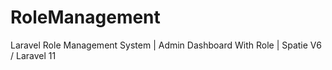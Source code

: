 # RoleManagement
 Laravel Role Management System | Admin Dashboard With Role | Spatie V6 / Laravel 11
